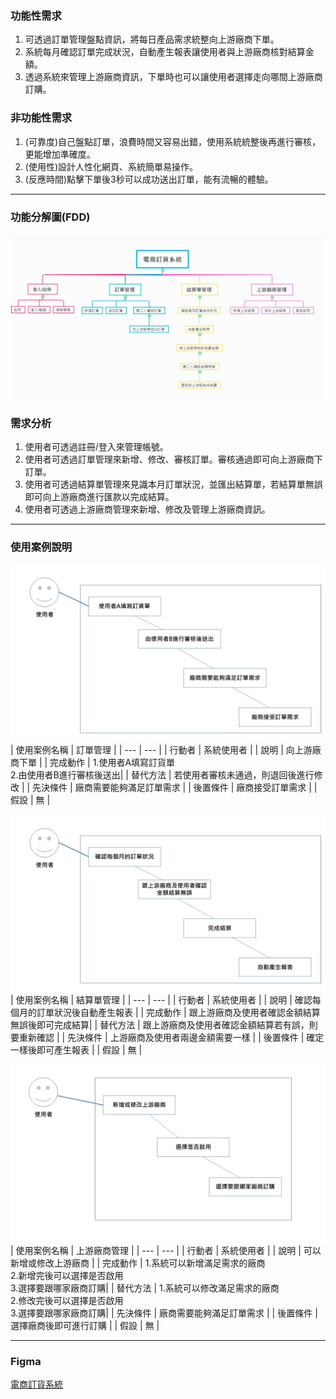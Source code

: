 ### 功能性需求
1. 可透過訂單管理盤點資訊，將每日產品需求統整向上游廠商下單。
2. 系統每月確認訂單完成狀況，自動產生報表讓使用者與上游廠商核對結算金額。
3. 透過系統來管理上游廠商資訊，下單時也可以讓使用者選擇走向哪間上游廠商訂購。
### 非功能性需求
1. (可靠度)自己盤點訂單，浪費時間又容易出錯，使用系統統整後再進行審核，更能增加準確度。
2. (使用性)設計人性化網頁、系統簡單易操作。
3. (反應時間)點擊下單後3秒可以成功送出訂單，能有流暢的體驗。
***
### 功能分解圖(FDD)
![FDD](FDD.jpg "FDD")
### 需求分析
1. 使用者可透過註冊/登入來管理帳號。
2. 使用者可透過訂單管理來新增、修改、審核訂單。審核通過即可向上游廠商下訂單。
3. 使用者可透過結算單管理來見識本月訂單狀況，並匯出結算單，若結算單無誤即可向上游廠商進行匯款以完成結算。
4. 使用者可透過上游廠商管理來新增、修改及管理上游廠商資訊。
***
### 使用案例說明
![case1](case1.jpg "case1")
| 使用案例名稱 | 訂單管理 |
| --- | --- |
| 行動者 | 系統使用者 |
| 說明 | 向上游廠商下單 |
| 完成動作 | 1.使用者A填寫訂貨單<br> 2.由使用者B進行審核後送出|
| 替代方法 | 若使用者審核未通過，則退回後進行修改 |
| 先決條件 | 廠商需要能夠滿足訂單需求 |
| 後置條件 | 廠商接受訂單需求 |
| 假設 | 無 |

![case2](case2.JPG "case2")
| 使用案例名稱 | 結算單管理 |
| --- | --- |
| 行動者 | 系統使用者 |
| 說明 | 確認每個月的訂單狀況後自動產生報表 |
| 完成動作 | 跟上游廠商及使用者確認金額結算無誤後即可完成結算|
| 替代方法 | 跟上游廠商及使用者確認金額結算若有誤，則要重新確認 |
| 先決條件 | 上游廠商及使用者兩邊金額需要一樣 |
| 後置條件 | 確定一樣後即可產生報表 |
| 假設 | 無 |

![case3](case3.JPG "case3")
| 使用案例名稱 | 上游廠商管理 |
| --- | --- |
| 行動者 | 系統使用者 |
| 說明 | 可以新增或修改上游廠商 |
| 完成動作 | 1.系統可以新增滿足需求的廠商<br> 2.新增完後可以選擇是否啟用<br> 3.選擇要跟哪家廠商訂購|
| 替代方法 | 1.系統可以修改滿足需求的廠商<br> 2.修改完後可以選擇是否啟用<br> 3.選擇要跟哪家廠商訂購|
| 先決條件 | 廠商需要能夠滿足訂單需求 |
| 後置條件 | 選擇廠商後即可進行訂購 |
| 假設 | 無 |
***
### Figma
[電商訂貨系統](https://www.figma.com/proto/XmyLzrCiIyoQD8u9u0cJND/%E9%9B%BB%E5%95%86%E8%A8%82%E8%B2%A8%E7%B3%BB%E7%B5%B1?node-id=1%3A2&scaling=min-zoom&page-id=0%3A1&starting-point-node-id=1%3A2&show-proto-sidebar=1) 


